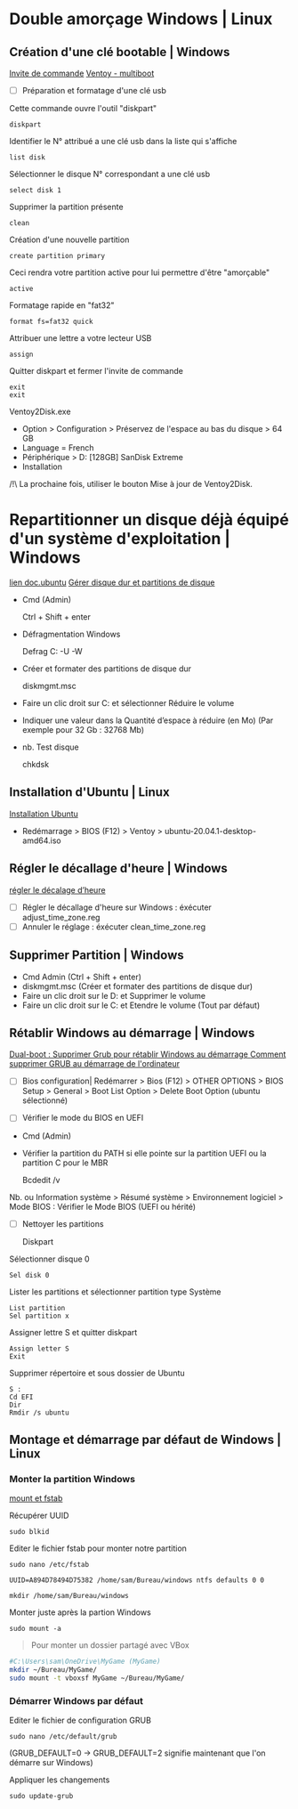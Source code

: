 # Double amorçage Windows | Linux

## Création d'une clé bootable | Windows
[Invite de commande](https://www.commentcamarche.net/faq/21013-creer-une-cle-usb-bootable-sous-windows-10-8-7)
[Ventoy - multiboot](https://www.youtube.com/watch?v=xVJHE27EJxA)

- [ ] Préparation et formatage d'une clé usb

Cette commande ouvre l'outil "diskpart"

	diskpart

Identifier le N° attribué a une clé usb dans la liste qui s'affiche

	list disk

Sélectionner le disque N° correspondant a une clé usb

	select disk 1

Supprimer la partition présente

	clean

Création d'une nouvelle partition

	create partition primary

Ceci rendra votre partition active pour lui permettre d'être "amorçable"

	active

Formatage rapide en "fat32"

	format fs=fat32 quick

Attribuer une lettre a votre lecteur USB

	assign

Quitter diskpart et fermer l'invite de commande

	exit
	exit

Ventoy2Disk.exe

* Option > Configuration > Préservez de l'espace au bas du disque > 64 GB
* Language = French
* Périphérique > D: [128GB] SanDisk Extreme
* Installation

/!\ La prochaine fois, utiliser le bouton Mise à jour de Ventoy2Disk.

# Repartitionner un disque déjà équipé d'un système d'exploitation | Windows
[lien doc.ubuntu](https://doc.ubuntu-fr.org/repartitionner )
[Gérer disque dur et partitions de disque](https://www.windows8facile.fr/gestion-partition-disque/ )

* Cmd (Admin)

	Ctrl + Shift + enter

* Défragmentation Windows
	
	Defrag C: -U -W

* Créer et formater des partitions de disque dur

	diskmgmt.msc

* Faire un clic droit sur C: et sélectionner Réduire le volume
* Indiquer une valeur dans la Quantité d’espace à réduire (en Mo)	(Par exemple pour 32 Gb : 32768 Mb)
* nb. Test disque

	chkdsk

## Installation d'Ubuntu | Linux
[Installation Ubuntu](https://www.tecmint.com/install-ubuntu-alongside-with-windows-dual-boot/)

* Redémarrage > BIOS (F12) > Ventoy > ubuntu-20.04.1-desktop-amd64.iso

## Régler le décallage d'heure | Windows

[régler le décalage d’heure](https://blog.malandra.be/mauvaise-heure-dual-boot-windowslinux/ )
- [ ] Régler le décallage d'heure sur Windows : éxécuter adjust_time_zone.reg
- [ ] Annuler le réglage : éxécuter clean_time_zone.reg

## Supprimer Partition | Windows

* Cmd Admin (Ctrl + Shift + enter)
* diskmgmt.msc (Créer et formater des partitions de disque dur)
* Faire un clic droit sur le D: et Supprimer le volume
* Faire un clic droit sur le C: et Etendre le volume (Tout par défaut)

## Rétablir Windows au démarrage | Windows

[Dual-boot : Supprimer Grub pour rétablir Windows au démarrage
](https://www.malekal.com/dual-boot-supprimer-grub-demarrage-retablir-windows/)
[Comment supprimer GRUB au démarrage de l'ordinateur
](https://www.youtube.com/watch?v=kZefIM7MDxo)

- [ ] Bios configuration| Redémarrer > Bios (F12) > OTHER OPTIONS > BIOS Setup > General > Boot List Option > Delete Boot Option (ubuntu sélectionné)

- [ ] Vérifier le mode du BIOS en UEFI

* Cmd (Admin)
* Vérifier la partition du PATH si elle pointe sur la partition UEFI ou la partition C pour le MBR

	Bcdedit /v
	
Nb. ou Information système > Résumé système > Environnement logiciel > Mode BIOS : Vérifier le Mode BIOS (UEFI ou hérité)

- [ ] Nettoyer les partitions

	Diskpart

Sélectionner disque 0

	Sel disk 0

Lister les partitions et sélectionner partition type Système

	List partition
	Sel partition x

Assigner lettre S et quitter diskpart

	Assign letter S
	Exit

Supprimer répertoire et sous dossier de Ubuntu

	S :                                        
	Cd EFI
	Dir
	Rmdir /s ubuntu

## Montage et démarrage par défaut de Windows | Linux

### Monter la partition Windows
[mount et fstab](https://doc.ubuntu-fr.org/mount_fstab)

Récupérer UUID

	sudo blkid

Editer le fichier fstab pour monter notre partition

	sudo nano /etc/fstab
	
	UUID=A894D78494D75382 /home/sam/Bureau/windows ntfs defaults 0 0

	mkdir /home/sam/Bureau/windows

Monter juste après la partion Windows

	sudo mount -a

> Pour monter un dossier partagé avec VBox
```sh
#C:\Users\sam\OneDrive\MyGame (MyGame)
mkdir ~/Bureau/MyGame/
sudo mount -t vboxsf MyGame ~/Bureau/MyGame/
```

### Démarrer Windows par défaut

Editer le fichier de configuration GRUB
	
	sudo nano /etc/default/grub

(GRUB_DEFAULT=0 -> GRUB_DEFAULT=2 signifie maintenant que l'on démarre sur Windows)

Appliquer les changements

	sudo update-grub
